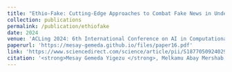 ```yaml
---
title: "Ethio-Fake: Cutting-Edge Approaches to Combat Fake News in Under-Resourced Languages Using Explainable AI"
collection: publications
permalink: /publication/ethiofake
date: 2024
venue: 'ACLing 2024: 6th International Conference on AI in Computational Linguistics'
paperurl: 'https://mesay-gemeda.github.io/files/paper16.pdf'
link: 'https://www.sciencedirect.com/science/article/pii/S1877050924029879'
citation: '<strong>Mesay Gemeda Yigezu </strong>, Melkamu Abay Mershab, Girma Yohannis Bade, Jugal Kalita, Olga Kolesnikova, Alexander Gelbukh . 2024. &quot; Ethio-Fake: Cutting-Edge Approaches to Combat Fake News in Under-Resourced Languages Using Explainable AI. &quot; <i>ACLing 2024: 6th International Conference on AI in Computational Linguistics</i>'
---
```

